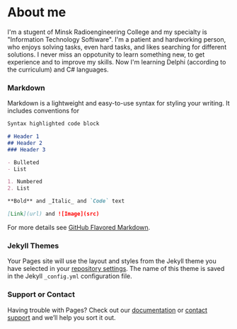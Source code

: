 # About me 
I'm a stugent of Minsk Radioengineering College and my specialty is "Information Technology Softiware". I'm a patient and hardworking 
person, who enjoys solving tasks, even hard tasks, and likes searching for different solutions. I never miss an oppotunity to learn 
something new, to get experience and to improve my skills. Now I'm learning Delphi (according to the curriculum) and C# languages.

### Markdown

Markdown is a lightweight and easy-to-use syntax for styling your writing. It includes conventions for 

```markdown
Syntax highlighted code block

# Header 1
## Header 2
### Header 3

- Bulleted
- List

1. Numbered
2. List

**Bold** and _Italic_ and `Code` text

[Link](url) and ![Image](src)
```

For more details see [GitHub Flavored Markdown](https://guides.github.com/features/mastering-markdown/).

### Jekyll Themes

Your Pages site will use the layout and styles from the Jekyll theme you have selected in your [repository settings](https://github.com/Merelena/Merelena.github.io/settings). The name of this theme is saved in the Jekyll `_config.yml` configuration file.

### Support or Contact

Having trouble with Pages? Check out our [documentation](https://help.github.com/categories/github-pages-basics/) or [contact support](https://github.com/contact) and we’ll help you sort it out.
